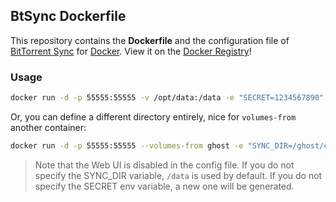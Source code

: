 ## BtSync Dockerfile

This repository contains the **Dockerfile** and the configuration file of [BitTorrent Sync](http://www.getsync.com/) for [Docker](https://www.docker.com/).
View it on the [Docker Registry](https://registry.hub.docker.com/u/inanimate/btsync/)!
### Usage

```bash
docker run -d -p 55555:55555 -v /opt/data:/data -e "SECRET=1234567890" inanimate/btsync
```

Or, you can define a different directory entirely, nice for `volumes-from` another container:

```bash
docker run -d -p 55555:55555 --volumes-from ghost -e "SYNC_DIR=/ghost/content" -e "SECRET=1234567890" inanimate/btsync
```
> Note that the Web UI is disabled in the config file.
> If you do not specify the SYNC_DIR variable, `/data` is used by default.
> If you do not specify the SECRET env variable, a new one will be generated.
